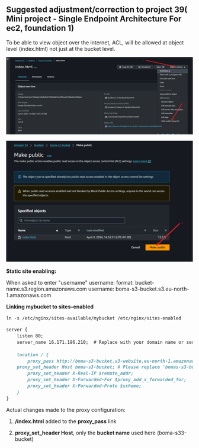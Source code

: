 ## Suggested adjustment/correction to project 39( Mini project - Single Endpoint Architecture For ec2, foundation 1)

To be able to view object over the internet, ACL, will be allowed at object level (index.html) not just at the bucket level.

![ACL-at-Object-level1](Correction1-step39.png)

![ACL-at-Object-level1](correction2-step39.png)

**Static site enabling:**

When asked to enter "username"
username: format: bucket-name.s3.region.amazonaws.com
username: boma-s3-bucket.s3.eu-north-1.amazonaws.com


**Linking mybucket to sites-enabled**

```markdown
ln -s /etc/nginx/sites-available/mybucket /etc/nginx/sites-enabled
```


```markdown
server {
    listen 80;
    server_name 16.171.196.210;  # Replace with your domain name or server IP address

    location / {
        proxy_pass http://boma-s3-bucket.s3-website.eu-north-1.amazonaws.com/index.html; # Replace with the link you generated after you enabled  static website       
	proxy_set_header Host boma-s3-bucket; # Please replace 'bomas-s3-bucket' with your bucket name 
        proxy_set_header X-Real-IP $remote_addr;
        proxy_set_header X-Forwarded-For $proxy_add_x_forwarded_for;
        proxy_set_header X-Forwarded-Proto $scheme;
    }
}
```
Actual changes made to the proxy configuration:

1. **/index.html** added to the **proxy_pass** link

2. **proxy_set_header Host**, only the **bucket name** used here (boma-s33-bucket)